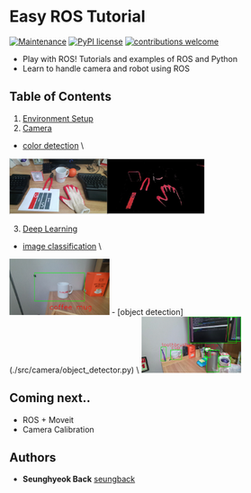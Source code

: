 # Easy ROS Tutorial

[![Maintenance](https://img.shields.io/badge/Maintained%3F-yes-green.svg)](https://GitHub.com/Naereen/StrapDown.js/graphs/commit-activity)
[![PyPI license](https://img.shields.io/pypi/l/ansicolortags.svg)](https://github.com/SeungBack/easy_tcp_python2_3)
[![contributions welcome](https://img.shields.io/badge/contributions-welcome-brightgreen.svg?style=flat)](https://github.com/gist-ailab/easy_ros_tutorial/issues)

- Play with ROS! Tutorials and examples of ROS and Python
- Learn to handle camera and robot using ROS

## Table of Contents

1. [Environment Setup](./EnvSetup.md)
2. [Camera](./src/camera/README.md)
- [color detection](./src/camera/color_detector.py) \
<img src="./imgs/color_detection.png" height="100">

3. [Deep Learning](./src/deep_learning/README.md)
- [image classification](./src/camera/img_classifier.py) \
<img src="./imgs/image_classification.png" height="100">
- [object detection](./src/camera/object_detector.py) \
<img src="./imgs/object_detection.png" height="100">


## Coming next..

- ROS + Moveit
- Camera Calibration

## Authors
* **Seunghyeok Back** [seungback](https://github.com/SeungBack)
